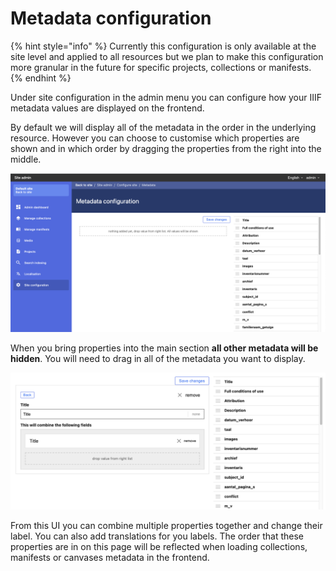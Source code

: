 # Metadata configuration

{% hint style="info" %}
Currently this configuration is only available at the site level and applied to all resources but we plan to make this configuration more granular in the future for specific projects, collections or manifests.
{% endhint %}

Under site configuration in the admin menu you can configure how your IIIF metadata values are displayed on the frontend.

By default we will display all of the metadata in the order in the underlying resource. However you can choose to customise which properties are shown and in which order by dragging the properties from the right into the middle.

![](<../../.gitbook/assets/Screenshot 2021-05-07 at 18.19.25.png>)

When you bring properties into the main section **all other metadata will be hidden**. You will need to drag in all of the metadata you want to display.

![](<../../.gitbook/assets/Screenshot 2021-05-07 at 18.20.56.png>)

From this UI you can combine multiple properties together and change their label. You can also add translations for you labels. The order that these properties are in on this page will be reflected when loading collections, manifests or canvases metadata in the frontend.
